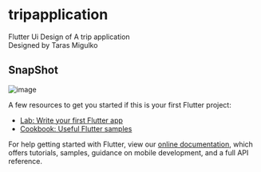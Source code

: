 # tripapplication

Flutter Ui Design of A trip application </br>
Designed by Taras Migulko

## SnapShot

![image](https://user-images.githubusercontent.com/42839360/125749252-84443eba-7744-47b1-a165-26705bdbeffb.png)

A few resources to get you started if this is your first Flutter project:

- [Lab: Write your first Flutter app](https://flutter.dev/docs/get-started/codelab)
- [Cookbook: Useful Flutter samples](https://flutter.dev/docs/cookbook)

For help getting started with Flutter, view our
[online documentation](https://flutter.dev/docs), which offers tutorials,
samples, guidance on mobile development, and a full API reference.
